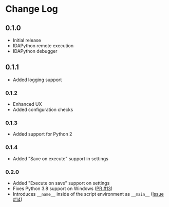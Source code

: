 # Change Log

## 0.1.0

- Initial release
- IDAPython remote execution
- IDAPython debugger

## 0.1.1

- Added logging support

### 0.1.2

- Enhanced UX
- Added configuration checks

### 0.1.3

- Added support for Python 2

### 0.1.4

- Added "Save on execute" support in settings

### 0.2.0

- Added "Execute on save" support on settings
- Fixes Python 3.8 support on Windows ([PR #13](https://github.com/ioncodes/idacode/pull/13))
- Introduces `__name__` inside of the script environment as `__main__` ([Issue #14](https://github.com/ioncodes/idacode/issues/14))